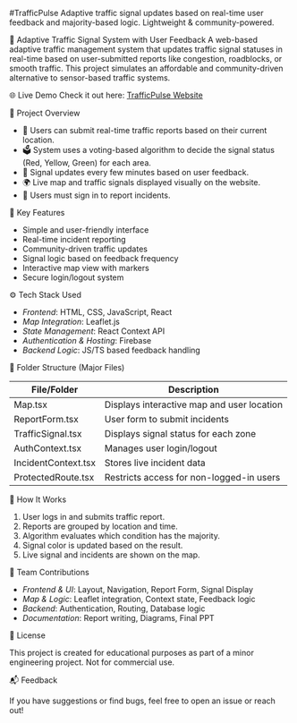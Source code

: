 #TrafficPulse
Adaptive traffic signal updates based on real-time user feedback and majority-based logic. Lightweight &amp; community-powered.

🚦 Adaptive Traffic Signal System with User Feedback
A web-based adaptive traffic management system that updates traffic signal statuses in real-time based on user-submitted reports like congestion, roadblocks, or smooth traffic. This project simulates an affordable and community-driven alternative to sensor-based traffic systems.

🌐 Live Demo
Check it out here: [TrafficPulse Website](https://trafficpulse-862aa.web.app/)

🧠 Project Overview
- 📍 Users can submit real-time traffic reports based on their current location.
- 🗳 System uses a voting-based algorithm to decide the signal status (Red, Yellow, Green) for each area.
- 🔁 Signal updates every few minutes based on user feedback.
- 🌍 Live map and traffic signals displayed visually on the website.
- 👥 Users must sign in to report incidents.

📂 Key Features
- Simple and user-friendly interface
- Real-time incident reporting
- Community-driven traffic updates
- Signal logic based on feedback frequency
- Interactive map view with markers
- Secure login/logout system

 ⚙ Tech Stack Used

- *Frontend*: HTML, CSS, JavaScript, React  
- *Map Integration*: Leaflet.js  
- *State Management*: React Context API  
- *Authentication & Hosting*: Firebase  
- *Backend Logic*: JS/TS based feedback handling  

📁 Folder Structure (Major Files)

| File/Folder              | Description                                 |
|--------------------------|---------------------------------------------|
| Map.tsx                  | Displays interactive map and user location  |
| ReportForm.tsx           | User form to submit incidents               |
| TrafficSignal.tsx        | Displays signal status for each zone        |
| AuthContext.tsx          | Manages user login/logout                   |
| IncidentContext.tsx      | Stores live incident data                   |
| ProtectedRoute.tsx       | Restricts access for non-logged-in users    |

📌 How It Works

1. User logs in and submits traffic report.
2. Reports are grouped by location and time.
3. Algorithm evaluates which condition has the majority.
4. Signal color is updated based on the result.
5. Live signal and incidents are shown on the map.

👥 Team Contributions

- *Frontend & UI*: Layout, Navigation, Report Form, Signal Display
- *Map & Logic*: Leaflet integration, Context state, Feedback logic
- *Backend*: Authentication, Routing, Database logic
- *Documentation*: Report writing, Diagrams, Final PPT

📝 License

This project is created for educational purposes as part of a minor engineering project. Not for commercial use.

📬 Feedback

If you have suggestions or find bugs, feel free to open an issue or reach out!
